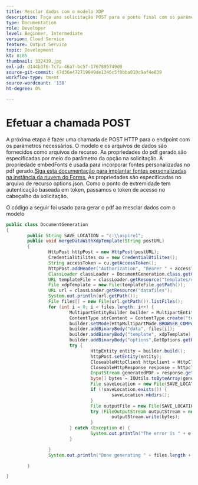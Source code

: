 ```yaml
---
title: Mesclar dados com o modelo XDP
description: Faça uma solicitação POST para o ponto final com os parâmetros necessários
type: Documentation
role: Developer
level: Beginner, Intermediate
version: Cloud Service
feature: Output Service
topic: Development
kt: 8185
thumbnail: 332439.jpg
exl-id: d144b3f6-7c7a-46a7-bc5f-1767895749d0
source-git-commit: 47d36e472719049de1346c5f0bba010c9af4e039
workflow-type: tm+mt
source-wordcount: '138'
ht-degree: 0%

---
```


# Efetuar a chamada POST


A próxima etapa é fazer uma chamada de POST HTTP para o endpoint com os parâmetros necessários. O modelo e os arquivos de dados são fornecidos como arquivos de recurso. As propriedades do pdf gerado são especificadas por meio do parâmetro da opção na solicitação. A propriedade embedFonts é usada para incorporar fontes personalizadas no pdf gerado.[Siga esta documentação para implantar fontes personalizadas na instância da nuvem do Forms.](https://experienceleague.adobe.com/docs/experience-manager-learn/cloud-service/forms/developing-for-cloud-service/intellij-set-up.html?lang=en) As propriedades são especificadas no arquivo de recurso options.json. Como o ponto de extremidade tem autenticação baseada em token, passamos o token de acesso no cabeçalho da solicitação.

O código a seguir foi usado para gerar o pdf ao mesclar dados com o modelo

```java
public class DocumentGeneration
{
        public String SAVE_LOCATION = "c:\\aspire1";
        public void mergeDataWithXdpTemplate(String postURL)
        {
                HttpPost httpPost = new HttpPost(postURL);
                CredentialUtilites cu = new CredentialUtilites();
                String accessToken = cu.getAccessToken();
                httpPost.addHeader("Authorization", "Bearer " + accessToken);
                ClassLoader classLoader = DocumentGeneration.class.getClassLoader();
                URL templateFile = classLoader.getResource("templates/custom_fonts.xdp");
                File xdpTemplate = new File(templateFile.getPath());
                URL url = classLoader.getResource("datafiles");
                System.out.println(url.getPath());
                File files[] = new File(url.getPath()).listFiles();
                for (int i = 0; i < files.length; i++) {
                        MultipartEntityBuilder builder = MultipartEntityBuilder.create();
                        ContentType strContent = ContentType.create("text/plain", Charset.forName("UTF-8"));
                        builder.setMode(HttpMultipartMode.BROWSER_COMPATIBLE);
                        builder.addBinaryBody("data", files[i]);
                        builder.addBinaryBody("template", xdpTemplate);
                        builder.addBinaryBody("options",GetOptions.getPDFOptions().getBytes(),ContentType.APPLICATION_JSON,"options"
                        try {
                                HttpEntity entity = builder.build();
                                httpPost.setEntity(entity);
                                CloseableHttpClient httpclient = HttpClients.createDefault();
                                CloseableHttpResponse response = httpclient.execute(httpPost);
                                InputStream generatedPDF = response.getEntity().getContent();
                                byte[] bytes = IOUtils.toByteArray(generatedPDF);
                                File saveLocation = new File(SAVE_LOCATION);
                                if (!saveLocation.exists()) {
                                        saveLocation.mkdirs();
                                }
                                File outputFile = new File(SAVE_LOCATION+File.separator+files[i].getName().replace("xml", "pdf"));
                                try (FileOutputStream outputStream = new FileOutputStream(outputFile)) {
                                        outputStream.write(bytes);
                                }
                        } catch (Exception e) {
                                System.out.println("The error is " + e.getMessage());
                        }

                }
                System.out.println("Done generating " + files.length + " files");

        }

}
```
